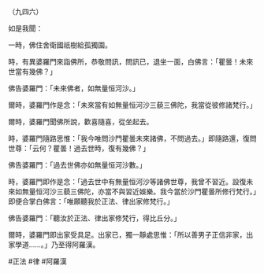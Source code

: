 （九四六）

如是我聞：

一時，佛住舍衛國祇樹給孤獨園。

時，有異婆羅門來詣佛所，恭敬問訊，問訊已，退坐一面，白佛言：「瞿曇！未來世當有幾佛？」

佛告婆羅門：「未來佛者，如無量恒河沙。」

爾時，婆羅門作是念：「未來當有如無量恒河沙三藐三佛陀，我當從彼修諸梵行。」

爾時，婆羅門聞佛所說，歡喜隨喜，從坐起去。

時，婆羅門隨路思惟：「我今唯問沙門瞿曇未來諸佛，不問過去。」即隨路還，復問世尊：「云何？瞿曇！過去世時，復有幾佛？」

佛告婆羅門：「過去世佛亦如無量恒河沙數。」

時，婆羅門即作是念：「過去世中有無量恒河沙等諸佛世尊，我曾不習近。設復未來如無量恒河沙三藐三佛陀，亦當不與習近娛樂。我今當於沙門瞿曇所修行梵行。」即便合掌白佛言：「唯願聽我於正法、律出家修梵行。」

佛告婆羅門：「聽汝於正法、律出家修梵行，得比丘分。」

爾時，婆羅門即出家受具足。出家已，獨一靜處思惟：「所以善男子正信非家，出家學道……。」乃至得阿羅漢。





#正法
#律
#阿羅漢
